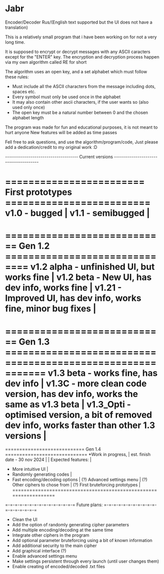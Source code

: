 # Jabr
Encoder/Decoder Rus/(English text supported but the UI does not have a translation)

This is a relatively small program that i have been working on for not a very long time.

It is supposed to encrypt or decrypt messages with any ASCII caracters except for the "ENTER" key.
The encryption and decryption process happen via my own algorithm called RE for short

The algorithm uses an open key, and a set alphabet which must follow these rules:
 - Must include all the ASCII characters from the message including dots, spaces etc.
 - Every symbol must only be used once in the alphabet
 - It may also contain other ascii characters, if the user wants so (also used only once)
 - The open key must be a natural number between 0 and the chosen alphabet length

The program was made for fun and educational purposes, it is not meant to hurt anyone
New features will be added as time passes

Fell free to ask questions, and use the algorithm/program/code, 
Just please add a dedication/credit to my original work :D




------------------------------------- Current versions ---------------------------------------

======================== First prototypes =========================
v1.0 - bugged                                                     |
v1.1 - semibugged                                                 |
===================================================================

============================ Gen 1.2 ==============================
v1.2 alpha - unfinished UI, but works fine                        |
v1.2 beta - New UI, has dev info, works fine                      |
v1.21 - Improved UI, has dev info, works fine, minor bug fixes    |
===================================================================

============================ Gen 1.3 ===========================================================
v1.3 beta - works fine, has dev info                                                           |
v1.3C - more clean code version, has dev info, works the same as v1.3 beta                     |
v1.3_Opti - optimised version, a bit of removed dev info, works faster than other 1.3 versions |
================================================================================================

============================ Gen 1.4 =============================
*Work in progress,                                               |
      est. finish date - 30 nov 2024                             |
                                                                 |
Expected features:                                               |
  - More intuitive UI                                            |
  - Randomly generating codes                                    |
  - Fast encoding/decoding options                               |
(?) Advanced settings menu                                       |
(?) Other ciphers to chose from                                  |
(?) First bruteforcing prototypes                                |
==================================================================



=-=-=-=-=-=-=-=-=-=-=-=-=-=-= Future plans: =-=-=-=-=-=-=-=-=-=-=-=-=-=-=-=-=-=
- Clean the UI
- Add the option of randomly generating cipher parameters
- Add multiple encoding/decoding at the same time
- Integrate other ciphers in the program
- Add optional parameter bruteforcing using a bit of known information
- Add additional security to the main cipher
- Add graphical interface (?)
- Enable advanced settings menu
- Make settings persistent through every launch (until user changes them)
- Enable creating of encoded/decoded .txt files
